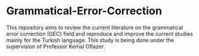 # Grammatical-Error-Correction

This repository aims to review the current literature on the grammatical error correction (GEC) field and reproduce and improve the current studies mainly for the Turkish language. This study is being done under the supervision of Professor Kemal Oflazer.
